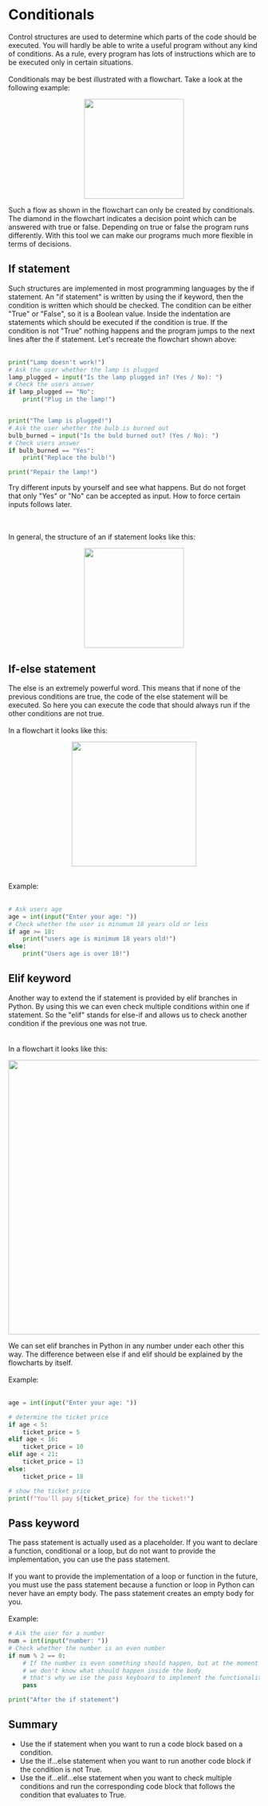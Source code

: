 # Conditionals

Control structures are used to determine which parts of the code should be executed. You will hardly be able to write a useful program without any kind of conditions. As a rule, every program has lots of instructions which are to be executed only in certain situations.
<br>
<br>
Conditionals may be best illustrated with a flowchart. Take a look at the following example:

<p align="center">
<img src="https://github.com/Olexandr-Andriyenko/Python-learning-path/blob/main/illustrations/img17.png" width="200">
<p> 

Such a flow as shown in the flowchart can only be created by conditionals. The diamond in the flowchart indicates a decision point which can be answered with true or false. Depending on true or false the program runs differently. With this tool we can make our programs much more flexible in terms of decisions.

  
  
## If statement
  
Such structures are implemented in most programming languages by the if statement. An "if statement" is written by using the if keyword, then the condition is written which should be checked. The condition can be either "True" or "False", so it is a Boolean value. Inside the indentation are statements which should be executed if the condition is true. If the condition is not "True" nothing happens and the program jumps to the next lines after the if statement. Let's recreate the flowchart shown above:
<br>
<br>
  
```python
print("Lamp doesn't work!")
# Ask the user whether the lamp is plugged
lamp_plugged = input("Is the lamp plugged in? (Yes / No): ")
# Check the users answer
if lamp_plugged == "No":
    print("Plug in the lamp!")


print("The lamp is plugged!")
# Ask the user whether the bulb is burned out
bulb_burned = input("Is the buld burned out? (Yes / No): ")
# Check users answer
if bulb_burned == "Yes":
    print("Replace the bulb!")

print("Repair the lamp!")  
```
Try different inputs by yourself and see what happens. But do not forget that only "Yes" or "No" can be accepted as input. How to force certain inputs follows later.

<br>
<br>
In general, the structure of an if statement looks like this:
 
<p align="center">
<img src="https://github.com/Olexandr-Andriyenko/Python-learning-path/blob/main/illustrations/img18.png" width="200">
<p>   
 
## If-else statement
  
The else is an extremely powerful word. This means that if none of the previous conditions are true, the code of the else statement will be executed. So here you can execute the code that should always run if the other conditions are not true.
<br>
<br>
In a flowchart it looks like this:
  
<p align="center">
<img src="https://github.com/Olexandr-Andriyenko/Python-learning-path/blob/main/illustrations/img19.png" width="250">
<p>   

<br>  
Example:
<br>
<br>
  
```python
# Ask users age
age = int(input("Enter your age: "))
# Check whether the user is minumum 18 years old or less
if age >= 18:
    print("users age is minimum 18 years old!")
else:
    print("Users age is over 18!")  
```
  
## Elif keyword

Another way to extend the if statement is provided by elif branches in Python. By using this we can even check multiple conditions within one if statement. So the "elif" stands for else-if and allows us to check another condition if the previous one was not true.  
<br>
<br>
In a flowchart it looks like this:

<p align="center">
<img src="https://github.com/Olexandr-Andriyenko/Python-learning-path/blob/main/illustrations/img20.png" width="550">
<p>   
  
We can set elif branches in Python in any number under each other this way. The difference between else if and elif should be explained by the flowcharts by itself.
<br>
<br>
Example:
<br>
<br>
  
```python
age = int(input("Enter your age: "))

# determine the ticket price
if age < 5:
    ticket_price = 5
elif age < 16:
    ticket_price = 10
elif age < 21:
    ticket_price = 13
else:
    ticket_price = 18

# show the ticket price
print(f"You'll pay ${ticket_price} for the ticket!")

```
## Pass keyword

The pass statement is actually used as a placeholder. If you want to declare a function, conditional or a loop, but do not want to provide the implementation, you can use the pass statement.<br> 
<br>
If you want to provide the implementation of a loop or function in the future, you must use the pass statement because a function or loop in Python can never have an empty body. The pass statement creates an empty body for you.
<br>
<br>
Example:
  
```python
# Ask the user for a number
num = int(input("number: "))
# Check whether the number is an even number
if num % 2 == 0:
    # If the number is even something should happen, but at the moment
    # we don't know what should happen inside the body
    # that's why we ise the pass keyboard to implement the functionality later
    pass

print("After the if statement")  
```
              
## Summary
  
- Use the if statement when you want to run a code block based on a condition.
- Use the if...else statement when you want to run another code block if the condition is not True.  
- Use the if...elif...else statement when you want to check multiple conditions and run the corresponding code block that follows the condition that evaluates to True.
